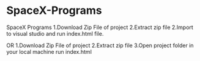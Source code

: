 # SpaceX-Programs
SpaceX Programs
1.Download Zip File of project
2.Extract zip file
2.Import to visual studio and run index.html file.

OR
1.Download Zip File of project
2.Extract zip file
3.Open project folder in your local machine run index.html
